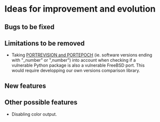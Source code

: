 # Ideas for improvement and evolution

## Bugs to be fixed

## Limitations to be removed
* Taking [PORTREVISION and PORTEPOCH](https://people.freebsd.org/~olivierd/porters-handbook/makefile-naming.html) (ie. software versions ending with "\_number" or ",number")
into account when checking if a vulnerable Python package is also a vulnerable FreeBSD port. This would require developping our own versions comparison library.

## New features

## Other possible features
* Disabling color output.
